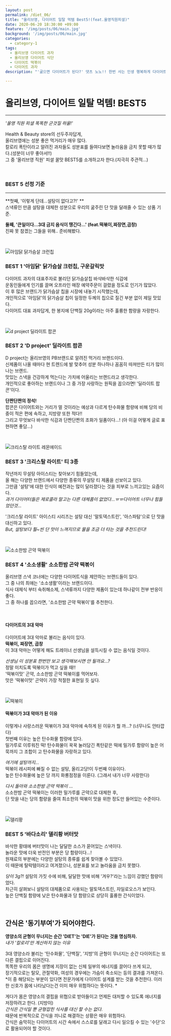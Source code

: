 ```yaml
---
layout: post
permalink: /diet_06/
title: "올리브영, 다이어트 일탈 먹템 Best5!(feat.올영직원피셜)"
date: 2020-06-20 18:30:00 +09:00
feature: '/img/posts/06/main.jpg'
background: '/img/posts/06/main.jpg'
categories:
  - category-1
tags:
  - 올리브영 다이어트 과자
  - 올리브영 다이어트 식단
  - 다이어트 떡볶이
  - 다이어트 과자
description: "'굶으면 다이어트가 된다?' 댓츠 노노!! 한번 사는 인생 행복하게 다이어트하자! 다이어터의 올리브영 군것질 하울! Eat out with ME!!"

---
```




# 올리브영, 다이어트 일탈 먹템! BEST5

---

*'올영 직원 피셜 똑똑한 군것질 하울!'*

Health & Beauty store의 선두주자답게,   
올리브영에는 성분 좋은 먹거리가 매우 많다.    
칼로리 폭탄이라고 알려진 과자들도 성분표를 들여다보면 놀라움을 금치 못할 때가 많다.(성분이 너무 좋아서!!)   
그 중 '올리브영 직원' 피셜 꿀맛 BEST5를 소개하고자 한다.(지극히 주관적...)
<br>

<br>

### BEST 5 선정 기준

---

**첫째, '이렇게 단데...설탕이 없다고?!' **  
스낵류인 만큼 설탕을 대체한 성분으로 우리의 굶주린 단 맛을 달래줄 수 있는 상품 기준.    

**둘째, '큰일이다...3대 금지 음식이 땡긴다...' (feat.떡볶이,짜장면,곱창)**    
진짜 못 참겠는 그들을 위해.. 준비해봤다.      

<br>

![아임닭 닭가슴살 크런칩](/img/posts/06/01.JPG)

### BEST 1 '아임닭' 닭가슴살 크런칩, 구운갈릭맛

다이어트 과자의 대표주자로 불리던 닭가슴살칩 바삭바삭한 식감에    
운동인들에게 인기를 끌며 오프라인 매장 예약주문이 걸렸을 정도로 인기가 많았다.   
이 후 많은 브랜드가 닭가슴살 칩을 시장에 내놓기 시작했는데,   
개인적으로 '아임닭'의 닭가슴살 칩이 일정한 두께의 칩으로 질긴 부분 없이 제일 맛있다.      
다이어트 대표 과자답게, 한 봉지에 단백질 20g이라는 아주 훌륭한 함량을 자랑한다.

<br>

![d project 딜라이트 팝콘](/img/posts/06/02.JPG)

### BEST 2 'D project' 딜라이트 팝콘

D project는 올리브영의 PB브랜드로 알려진 먹거리 브랜드이다.   
신제품이 나올 때마다 현 트렌드에 발 맞추어 성분 하나하나 꼼꼼히 따져만든 티가 많이 나는 브랜드.   
맛있는 스낵을 건강하게 먹는다는 가치에 어울리는 브랜드라고 생각한다.   
개인적으로 좋아하는 브랜드이나 그 중 가장 사랑하는 원픽을 꼽으라면! '딜라이트 팝콘'이다.  

**단짠단짠의 정석!**   
팝콘은 다이어트와는 거리가 멀 것이라는 예상과 다르게 탄수화물 함량에 비해 당의 비중이 적은 편에 속하고, 지방량 또한 적다!!    
그리고 무엇보다 바삭한 식감과 단짠단짠의 조화가 일품이다...! (아 이걸 어떻게 글로 표현하면 좋담...)   

<br>

![크리스탈 라이트 레몬에이드](/img/posts/06/03.JPG)

### BEST 3 '크리스탈 라이트' 티 3종 

작년까지 무설탕 아이스티는 찾아보기 힘들었는데,   
올 해는 다양한 브랜드에서 다양한 종류의 무설탕 티 제품을 선보이고 있다.    
그만큼 '설탕'에 대한 인식이 예전과는 많이 달라졌다는 것을 피부로 느끼고있는 요즘이다.   
*과거 다이어터들은 제로콜라 말고는 다른 대체품이 없었다...ㅠㅠ다이어트 너무나 힘들었던것...*

'크리스탈 라이트' 아이스티 시리즈는 설탕 대신 '말토덱스트린', '아스파탐'으로 단 맛을 대신하고 있다.   
*But, 설탕보다 훨~씬 단 맛이 느껴지므로 물을 조금 더 타는 것을 추천드린다!*

<br>

![소소한밤 곤약 떡볶이](/img/posts/06/04.JPG)

### BEST 4 '소소생활' 소소한밤 곤약 떡볶이

올리브영 스낵 코너에는 다양한 다이어트식을 제안하는 브랜드들이 있다.    
그 중 나의 최애는 '소소생활'이라는 브랜드이다.   
식사 대체식 부터 숙취해소제, 스낵류까지 다양한 제품이 있는데 하나같이 전부 반응이 좋다.   
그 중 하나를 꼽으라면, '소소한밤 곤약 떡볶이'를 추천한다.   

<br>

#### 다이어트의 3대 악마

다이어트에 3대 악마로 불리는 음식이 있다.    
**떡볶이, 짜장면, 곱창**   
이 3대 악마는 어떻게 해도 트레이너 선생님을 설득시킬 수 없는 음식일 것이다.  

*선생님 이 성분표 한번만 보고 생각해보시면 안 될까요...?*   
정말 미치도록 떡볶이가 먹고 싶을 때!!  
'떡볶이맛' 곤약, 소소한밤 곤약 떡볶이를 먹어보자.   
맛은 '떡볶이맛' 곤약이 가장 적절한 표현일 듯 싶다.    

<br>

![떡볶이](/img/posts/06/06.jpg)

#### 떡볶이가 3대 악마가 된 이유

이렇게나 사랑스러운 떡볶이가 3대 악마에 속하게 된 이유가 뭘 까...? (너무나도 안타깝다)   
첫번째 이유는 높은 탄수화물 함량에 있다.   
밀가루로 이루워진 떡! 탄수화물이 꾹꾹 눌러담긴 폭탄같은 떡에 밀가루 함량이 높은 어묵까지 그 조합이 고 탄수화물을 자랑하고 있다.   

*여기에 설탕까지...*   
떡볶이 레시피에 빠질 수 없는 설탕, 올리고당!이 두번째 이유이다.   
높은 탄수화물에 높은 당 까지 화룡점정을 이룬다. (그래서 내가 너무 사랑한다)

*다시 돌아와 소소한밤 곤약 떡볶이* ...   
소소한밤 곤약 떡볶이는 이러한 밀가루를 곤약으로 대체한 후,    
단 맛을 내는 당의 함량을 줄여 최소한의 떡볶이 맛을 위한 정도만 들어있는 수준이다. 

<br>

![델리황](/img/posts/06/05.JPG)

### BEST 5 '바다소리' 델리황 버터맛

바삭한 황태에 버터맛이 나는 달달한 소스가 묻어있는 스낵이다.   
놀라운 맛에 더욱 반전인 부분은 당 함량이다...!  
원재료의 부분에는 다양한 설탕의 종류를 쉽게 찾아볼 수 있었다.   
이 때문에 탈락템이라고 여겨졌으나, 성분표를 보고 놀라움을 금치 못했다.  

*당이 3g?!* 
설탕의 가짓 수에 비해, 달달한 맛에 비해 '겨우?'라는 느낌이 강했던 함량이었다.   
차근히 살펴보니 설탕의 대체품으로 사용되는 말토덱스트린, 자일로오스가 보인다.   
높은 단백질 함량에 낮은 탄수화물과 당 함량으로 상당히 훌륭한 간식이었다.   

<br>

## 간식은 '동기부여'가 되어야한다.

**영양소의 균형이 무너지는 순간 'DIET'는 'DIE'가 된다는 것을 명심하자.**<br>*내가 '칼로리'만 계산하지 않는 이유*   

3대 영양소라 불리는 '탄수화물', '단백질', '지방'의 균형이 무너지는 순간 다이어트는 또 다른 결핍으로 이어진다.     
똑똑한 우리의 몸은 생명에 지장이 없는 신체 일부의 에너지를 끌어다 쓰게 되고,   
장기적으로는 탈모, 관절약화, 여성의 경우에는 가슴이 축소되는 등의 결과를 가져온다.    
*이 중 해당되는 부분이 있다면 전문가에게 다이어트 설계를 받는 것을 추천한다.
 이러한 신호가 몸에 나타났다는건 이미 매우 위험하다는 뜻이다. *   

게다가 몸은 영양소의 결핍을 위협으로 받아들이고 언제든 대처할 수 있도록 에너지를 저장하려고 한다. (지방이)<br>*간식은 간식일 뿐 균형잡힌 식사를 대신 할 수는 없다.*  
때문에 반복적으로 간식을 끼니로 해결하는 상황은 매우 위험하다.   
간식은 숨막히는 다이어트의 시간 속에서 스스로를 달래고 다시 일으킬 수 있는 '수단'으로 활용되어야 할 것이다.